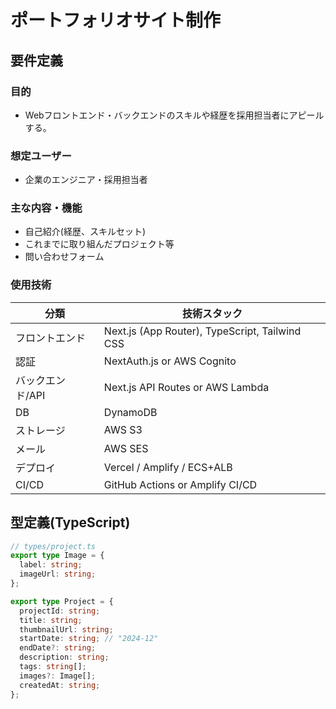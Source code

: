 # ポートフォリオサイト制作

## 要件定義

### 目的
- Webフロントエンド・バックエンドのスキルや経歴を採用担当者にアピールする。

### 想定ユーザー
- 企業のエンジニア・採用担当者

### 主な内容・機能
- 自己紹介(経歴、スキルセット)
- これまでに取り組んだプロジェクト等
- 問い合わせフォーム

### 使用技術
| 分類 | 技術スタック |
| --- | --- |
| フロントエンド | Next.js (App Router), TypeScript, Tailwind CSS |
| 認証 | NextAuth.js or AWS Cognito |
| バックエンド/API | Next.js API Routes or AWS Lambda |
| DB | DynamoDB |
| ストレージ | AWS S3 |
| メール | AWS SES |
| デプロイ | Vercel / Amplify / ECS+ALB |
| CI/CD | GitHub Actions or Amplify CI/CD |

## 型定義(TypeScript)

```ts
// types/project.ts
export type Image = {
  label: string;
  imageUrl: string;
};

export type Project = {
  projectId: string;
  title: string;
  thumbnailUrl: string;
  startDate: string; // "2024-12"
  endDate?: string;
  description: string;
  tags: string[];
  images?: Image[];
  createdAt: string;
};
```
